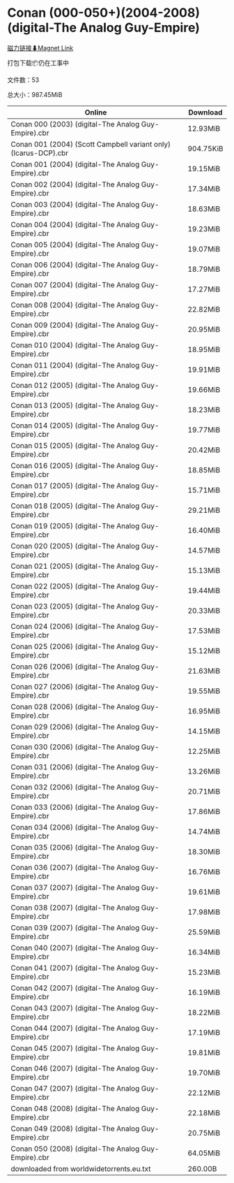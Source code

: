 # Conan (000-050+)(2004-2008)(digital-The Analog Guy-Empire)

[磁力链接⬇Magnet Link](magnet:?xt=urn:btih:8c5ffb0cd24c2983cdb97b809ebc589d60f05eb2&dn=Conan%20%28000-050%2B%29%282004-2008%29%28digital-The%20Analog%20Guy-Empire%29)

打包下载📦仍在工事中

文件数：53

总大小：987.45MiB

Online | Download
--- | ---
Conan 000 (2003) (digital-The Analog Guy-Empire).cbr | 12.93MiB
Conan 001 (2004) (Scott Campbell variant only) (Icarus-DCP).cbr | 904.75KiB
Conan 001 (2004) (digital-The Analog Guy-Empire).cbr | 19.15MiB
Conan 002 (2004) (digital-The Analog Guy-Empire).cbr | 17.34MiB
Conan 003 (2004) (digital-The Analog Guy-Empire).cbr | 18.63MiB
Conan 004 (2004) (digital-The Analog Guy-Empire).cbr | 19.23MiB
Conan 005 (2004) (digital-The Analog Guy-Empire).cbr | 19.07MiB
Conan 006 (2004) (digital-The Analog Guy-Empire).cbr | 18.79MiB
Conan 007 (2004) (digital-The Analog Guy-Empire).cbr | 17.27MiB
Conan 008 (2004) (digital-The Analog Guy-Empire).cbr | 22.82MiB
Conan 009 (2004) (digital-The Analog Guy-Empire).cbr | 20.95MiB
Conan 010 (2004) (digital-The Analog Guy-Empire).cbr | 18.95MiB
Conan 011 (2004) (digital-The Analog Guy-Empire).cbr | 19.91MiB
Conan 012 (2005) (digital-The Analog Guy-Empire).cbr | 19.66MiB
Conan 013 (2005) (digital-The Analog Guy-Empire).cbr | 18.23MiB
Conan 014 (2005) (digital-The Analog Guy-Empire).cbr | 19.77MiB
Conan 015 (2005) (digital-The Analog Guy-Empire).cbr | 20.42MiB
Conan 016 (2005) (digital-The Analog Guy-Empire).cbr | 18.85MiB
Conan 017 (2005) (digital-The Analog Guy-Empire).cbr | 15.71MiB
Conan 018 (2005) (digital-The Analog Guy-Empire).cbr | 29.21MiB
Conan 019 (2005) (digital-The Analog Guy-Empire).cbr | 16.40MiB
Conan 020 (2005) (digital-The Analog Guy-Empire).cbr | 14.57MiB
Conan 021 (2005) (digital-The Analog Guy-Empire).cbr | 15.13MiB
Conan 022 (2005) (digital-The Analog Guy-Empire).cbr | 19.44MiB
Conan 023 (2005) (digital-The Analog Guy-Empire).cbr | 20.33MiB
Conan 024 (2006) (digital-The Analog Guy-Empire).cbr | 17.53MiB
Conan 025 (2006) (digital-The Analog Guy-Empire).cbr | 15.12MiB
Conan 026 (2006) (digital-The Analog Guy-Empire).cbr | 21.63MiB
Conan 027 (2006) (digital-The Analog Guy-Empire).cbr | 19.55MiB
Conan 028 (2006) (digital-The Analog Guy-Empire).cbr | 16.95MiB
Conan 029 (2006) (digital-The Analog Guy-Empire).cbr | 14.15MiB
Conan 030 (2006) (digital-The Analog Guy-Empire).cbr | 12.25MiB
Conan 031 (2006) (digital-The Analog Guy-Empire).cbr | 13.26MiB
Conan 032 (2006) (digital-The Analog Guy-Empire).cbr | 20.71MiB
Conan 033 (2006) (digital-The Analog Guy-Empire).cbr | 17.86MiB
Conan 034 (2006) (digital-The Analog Guy-Empire).cbr | 14.74MiB
Conan 035 (2006) (digital-The Analog Guy-Empire).cbr | 18.30MiB
Conan 036 (2007) (digital-The Analog Guy-Empire).cbr | 16.76MiB
Conan 037 (2007) (digital-The Analog Guy-Empire).cbr | 19.61MiB
Conan 038 (2007) (digital-The Analog Guy-Empire).cbr | 17.98MiB
Conan 039 (2007) (digital-The Analog Guy-Empire).cbr | 25.59MiB
Conan 040 (2007) (digital-The Analog Guy-Empire).cbr | 16.34MiB
Conan 041 (2007) (digital-The Analog Guy-Empire).cbr | 15.23MiB
Conan 042 (2007) (digital-The Analog Guy-Empire).cbr | 16.19MiB
Conan 043 (2007) (digital-The Analog Guy-Empire).cbr | 18.22MiB
Conan 044 (2007) (digital-The Analog Guy-Empire).cbr | 17.19MiB
Conan 045 (2007) (digital-The Analog Guy-Empire).cbr | 19.81MiB
Conan 046 (2007) (digital-The Analog Guy-Empire).cbr | 19.70MiB
Conan 047 (2007) (digital-The Analog Guy-Empire).cbr | 22.12MiB
Conan 048 (2008) (digital-The Analog Guy-Empire).cbr | 22.18MiB
Conan 049 (2008) (digital-The Analog Guy-Empire).cbr | 20.75MiB
Conan 050 (2008) (digital-The Analog Guy-Empire).cbr | 64.05MiB
downloaded from worldwidetorrents.eu.txt | 260.00B